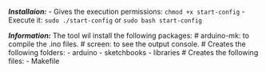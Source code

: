 __*Installaion:*__
    - Gives the execution permissions: `chmod +x start-config`
    - Execute it: `sudo ./start-config` or `sudo bash start-config`

__*Information:*__
    The tool wil install the following packages:
        # arduino-mk: to compile the .ino files.
        # screen: to see the output console.
        # Creates the following folders:
            - arduino
            - sketchbooks
            - libraries
        # Creates the following files:
            - Makefile

